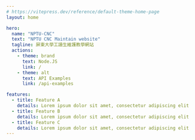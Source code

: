 ```yaml
---
# https://vitepress.dev/reference/default-theme-home-page
layout: home

hero:
  name: "NPTU-CNC"
  text: "NPTU CNC Maintain website"
  tagline: 屏東大學工讀生維護教學網站
  actions:
    - theme: brand
      text: Node.JS
      link: /
    - theme: alt
      text: API Examples
      link: /api-examples

features:
  - title: Feature A
    details: Lorem ipsum dolor sit amet, consectetur adipiscing elit
  - title: Feature B
    details: Lorem ipsum dolor sit amet, consectetur adipiscing elit
  - title: Feature C
    details: Lorem ipsum dolor sit amet, consectetur adipiscing elit
---
```


